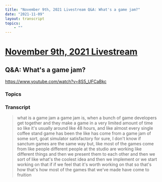 ```yaml
---
title: "November 9th, 2021 Livestream Q&A: What's a game jam?"
date: "2021-11-09"
layout: transcript
topics:
    - ""
---
```

# [November 9th, 2021 Livestream](../2021-11-09.md)
## Q&A: What's a game jam?
https://www.youtube.com/watch?v=8S5_UFCaBkc

### Topics


### Transcript

> what is a game jam a game jam is, when a bunch of game developers get together and they make a game in a very limited amount of time so like it's usually around like 48 hours, and like almost every single coffee stand game has been the like has come from a game jam of some sort, goat simulator satisfactory for sure, I don't know if sanctum games are the same way but, like most of the games come from like people different people at the studio are working like different things and then we present them to each other and then we sort of like what's the coolest idea and then we implement or we start working on that if if we feel that it's worth working on that so that's how that's how most of the games that we've made have come to fruition
